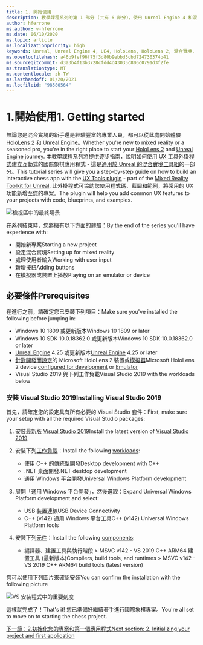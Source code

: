 ```yaml
---
title: 1. 開始使用
description: 教學課程系列的第 1 部分 (共有 6 部分)，使用 Unreal Engine 4 和混合實境工具組 UX 工具外掛程式來建置國際象棋應用程式
author: hferrone
ms.author: v-hferrone
ms.date: 06/10/2020
ms.topic: article
ms.localizationpriority: high
keywords: Unreal, Unreal Engine 4, UE4, HoloLens, HoloLens 2, 混合實境, 教學課程, 開始使用, mrtk, uxt, UX 工具, 文件, 混合實境頭戴式裝置, windows 混合實境頭戴式裝置, 虛擬實境頭戴式裝置
ms.openlocfilehash: a46b9fef96f75f3d80b9ebbd5cbd724730374b41
ms.sourcegitcommit: d3a3b4f13b3728cfdd4d43035c806c0791d3f2fe
ms.translationtype: MT
ms.contentlocale: zh-TW
ms.lasthandoff: 01/20/2021
ms.locfileid: "98580564"
---
```

# <a name="1-getting-started"></a><span data-ttu-id="c864a-104">1.開始使用</span><span class="sxs-lookup"><span data-stu-id="c864a-104">1. Getting started</span></span>

<span data-ttu-id="c864a-105">無論您是混合實境的新手還是經驗豐富的專業人員，都可以從此處開始體驗 [HoloLens 2](../../../index.yml) 和 [Unreal Engine](https://www.unrealengine.com/en-US/)。</span><span class="sxs-lookup"><span data-stu-id="c864a-105">Whether you're new to mixed reality or a seasoned pro, you're in the right place to start your [HoloLens 2](../../../index.yml) and [Unreal Engine](https://www.unrealengine.com/en-US/) journey.</span></span> <span data-ttu-id="c864a-106">本教學課程系列將提供逐步指南，說明如何使用 [UX 工具外掛程式](https://github.com/microsoft/MixedReality-UXTools-Unreal)建立互動式的國際象棋應用程式 - 這是[適用於 Unreal 的混合實境工具組](https://github.com/microsoft/MixedRealityToolkit-Unreal)的一部分。</span><span class="sxs-lookup"><span data-stu-id="c864a-106">This tutorial series will give you a step-by-step guide on how to build an interactive chess app with the [UX Tools plugin](https://github.com/microsoft/MixedReality-UXTools-Unreal) - part of the [Mixed Reality Toolkit for Unreal](https://github.com/microsoft/MixedRealityToolkit-Unreal).</span></span> <span data-ttu-id="c864a-107">此外掛程式可協助您使用程式碼、藍圖和範例，將常用的 UX 功能新增至您的專案。</span><span class="sxs-lookup"><span data-stu-id="c864a-107">The plugin will help you add common UX features to your projects with code, blueprints, and examples.</span></span> 

![檢視區中的最終場景](images/unreal-uxt/5-endscene.PNG)

<span data-ttu-id="c864a-109">在系列結束時，您將擁有以下方面的體驗：</span><span class="sxs-lookup"><span data-stu-id="c864a-109">By the end of the series you'll have experience with:</span></span>
* <span data-ttu-id="c864a-110">開始新專案</span><span class="sxs-lookup"><span data-stu-id="c864a-110">Starting a new project</span></span>
* <span data-ttu-id="c864a-111">設定混合實境</span><span class="sxs-lookup"><span data-stu-id="c864a-111">Setting up for mixed reality</span></span>
* <span data-ttu-id="c864a-112">處理使用者輸入</span><span class="sxs-lookup"><span data-stu-id="c864a-112">Working with user input</span></span>
* <span data-ttu-id="c864a-113">新增按鈕</span><span class="sxs-lookup"><span data-stu-id="c864a-113">Adding buttons</span></span>
* <span data-ttu-id="c864a-114">在模擬器或裝置上播放</span><span class="sxs-lookup"><span data-stu-id="c864a-114">Playing on an emulator or device</span></span>

## <a name="prerequisites"></a><span data-ttu-id="c864a-115">必要條件</span><span class="sxs-lookup"><span data-stu-id="c864a-115">Prerequisites</span></span>

<span data-ttu-id="c864a-116">在進行之前，請確定您已安裝下列項目：</span><span class="sxs-lookup"><span data-stu-id="c864a-116">Make sure you've installed the following before jumping in:</span></span>
* <span data-ttu-id="c864a-117">Windows 10 1809 或更新版本</span><span class="sxs-lookup"><span data-stu-id="c864a-117">Windows 10 1809 or later</span></span>
* <span data-ttu-id="c864a-118">Windows 10 SDK 10.0.18362.0 或更新版本</span><span class="sxs-lookup"><span data-stu-id="c864a-118">Windows 10 SDK 10.0.18362.0 or later</span></span>
* <span data-ttu-id="c864a-119">[Unreal Engine](https://www.unrealengine.com/en-US/get-now) 4.25 或更新版本</span><span class="sxs-lookup"><span data-stu-id="c864a-119">[Unreal Engine](https://www.unrealengine.com/en-US/get-now) 4.25 or later</span></span>
* <span data-ttu-id="c864a-120">[針對開發而設定](../../platform-capabilities-and-apis/using-visual-studio.md#enabling-developer-mode)的 Microsoft HoloLens 2 裝置或[模擬器](../../platform-capabilities-and-apis/using-the-hololens-emulator.md#hololens-2-emulator-overview)</span><span class="sxs-lookup"><span data-stu-id="c864a-120">Microsoft HoloLens 2 device [configured for development](../../platform-capabilities-and-apis/using-visual-studio.md#enabling-developer-mode) or [Emulator](../../platform-capabilities-and-apis/using-the-hololens-emulator.md#hololens-2-emulator-overview)</span></span>
* <span data-ttu-id="c864a-121">Visual Studio 2019 與下列工作負載</span><span class="sxs-lookup"><span data-stu-id="c864a-121">Visual Studio 2019 with the workloads below</span></span>

### <a name="installing-visual-studio-2019"></a><span data-ttu-id="c864a-122">安裝 Visual Studio 2019</span><span class="sxs-lookup"><span data-stu-id="c864a-122">Installing Visual Studio 2019</span></span>

<span data-ttu-id="c864a-123">首先，請確定您的設定具有所有必要的 Visual Studio 套件：</span><span class="sxs-lookup"><span data-stu-id="c864a-123">First, make sure your setup with all the required Visual Studio packages:</span></span>
1. <span data-ttu-id="c864a-124">安裝最新版 [Visual Studio 2019](https://visualstudio.microsoft.com/downloads/)</span><span class="sxs-lookup"><span data-stu-id="c864a-124">Install the latest version of [Visual Studio 2019](https://visualstudio.microsoft.com/downloads/)</span></span>
1. <span data-ttu-id="c864a-125">安裝下列[工作負載](/visualstudio/install/modify-visual-studio#modify-workloads)：</span><span class="sxs-lookup"><span data-stu-id="c864a-125">Install the following [workloads](/visualstudio/install/modify-visual-studio#modify-workloads):</span></span>
    * <span data-ttu-id="c864a-126">使用 C++ 的傳統型開發</span><span class="sxs-lookup"><span data-stu-id="c864a-126">Desktop development with C++</span></span>
    * <span data-ttu-id="c864a-127">.NET 桌面開發</span><span class="sxs-lookup"><span data-stu-id="c864a-127">.NET desktop development</span></span>
    * <span data-ttu-id="c864a-128">通用 Windows 平台開發</span><span class="sxs-lookup"><span data-stu-id="c864a-128">Universal Windows Platform development</span></span>
1. <span data-ttu-id="c864a-129">展開「通用 Windows 平台開發」，然後選取：</span><span class="sxs-lookup"><span data-stu-id="c864a-129">Expand Universal Windows Platform development and select:</span></span> 
    * <span data-ttu-id="c864a-130">USB 裝置連線</span><span class="sxs-lookup"><span data-stu-id="c864a-130">USB Device Connectivity</span></span>
    * <span data-ttu-id="c864a-131">C++ (v142) 通用 Windows 平台工具</span><span class="sxs-lookup"><span data-stu-id="c864a-131">C++ (v142) Universal Windows Platform tools</span></span>

1. <span data-ttu-id="c864a-132">安裝下列[元件](/visualstudio/install/modify-visual-studio#modify-individual-components)：</span><span class="sxs-lookup"><span data-stu-id="c864a-132">Install the following [components](/visualstudio/install/modify-visual-studio#modify-individual-components):</span></span>
    * <span data-ttu-id="c864a-133">編譯器、建置工具與執行階段 > MSVC v142 - VS 2019 C++ ARM64 建置工具 (最新版本)</span><span class="sxs-lookup"><span data-stu-id="c864a-133">Compilers, build tools, and runtimes > MSVC v142 - VS 2019 C++ ARM64 build tools (latest version)</span></span>

<span data-ttu-id="c864a-134">您可以使用下列圖片來確認安裝</span><span class="sxs-lookup"><span data-stu-id="c864a-134">You can confirm the installation with the following picture</span></span>

![VS 安裝程式中的重要刻度](images/unreal-uxt/1-install-the-tools.png)

<span data-ttu-id="c864a-136">這樣就完成了！</span><span class="sxs-lookup"><span data-stu-id="c864a-136">That's it!</span></span> <span data-ttu-id="c864a-137">您已準備好繼續著手進行國際象棋專案。</span><span class="sxs-lookup"><span data-stu-id="c864a-137">You're all set to move on to starting the chess project.</span></span>

[<span data-ttu-id="c864a-138">下一節：2.初始化您的專案和第一個應用程式</span><span class="sxs-lookup"><span data-stu-id="c864a-138">Next section: 2. Initializing your project and first application</span></span>](unreal-uxt-ch2.md)